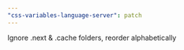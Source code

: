 ```yaml
---
"css-variables-language-server": patch
---
```


Ignore .next & .cache folders, reorder alphabetically
